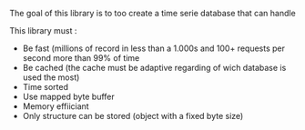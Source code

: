 The goal of this library is to too create a time serie database that can handle

This library must : 
 - Be fast (millions of record in less than a 1.000s and 100+ requests per second more than 99% of time
 - Be cached (the cache must be adaptive regarding of wich database is used the most)
 - Time sorted
 - Use mapped byte buffer
 - Memory effiiciant
 - Only structure can be stored (object with a fixed byte size)